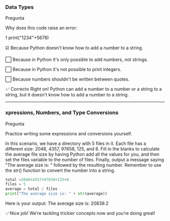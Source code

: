 ### Data Types
Pregunta

Why does this code raise an error:

1 print("1234"+5678)


☑️  Because Python doesn't know how to add a number to a string.


⬜ Because in Python it's only possible to add numbers, not strings.


⬜ Because in Python it's not possible to print integers.


⬜ Because numbers shouldn't be written between quotes.

 ✅ Correcto
Right on! Python can add a number to a number or a string to a string, but it doesn't know how to add a number to a string.

------
### xpressions, Numbers, and Type Conversions
Pregunta

Practice writing some expressions and conversions yourself.

In this scenario, we have a directory with 5 files in it. Each file has a different size: 2048, 4357, 97658, 125, and 8. Fill in the blanks to calculate the average file size by having Python add all the values for you, and then set the files variable to the number of files. Finally, output a message saying "The average size is: " followed by the resulting number. Remember to use the str() function to convert the number into a string. 


``` PYTHON
total =2048+4357+97658+125+8
files = 5
average = total / files
print("The average size is: " + str(average))
```
Here is your output:
The average size is: 20839.2

 ✅ Nice job! We’re tackling trickier concepts now and you’re
doing great!
